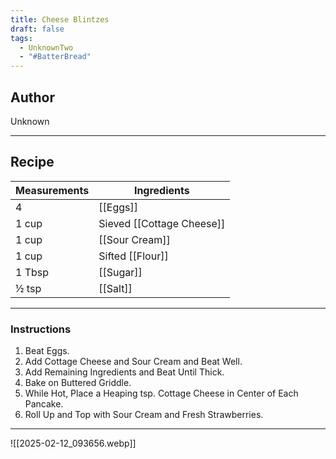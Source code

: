 ```yaml
---
title: Cheese Blintzes
draft: false
tags:
  - UnknownTwo
  - "#BatterBread"
---
```

## Author
Unknown
___
## Recipe

| Measurements | Ingredients               |
| :----------- | ------------------------- |
|4|[[Eggs]]|
|1 cup|Sieved [[Cottage Cheese]]|
|1 cup|[[Sour Cream]]|
|1 cup|Sifted [[Flour]]|
|1 Tbsp|[[Sugar]]|
|½ tsp|[[Salt]]|
___
### Instructions
1. Beat Eggs.
2. Add Cottage Cheese and Sour Cream and Beat Well.
3. Add Remaining Ingredients and Beat Until Thick.
4. Bake on Buttered Griddle.
5. While Hot, Place a Heaping tsp. Cottage Cheese in Center of Each Pancake.
6. Roll Up and Top with Sour Cream and Fresh Strawberries.
___
![[2025-02-12_093656.webp]]